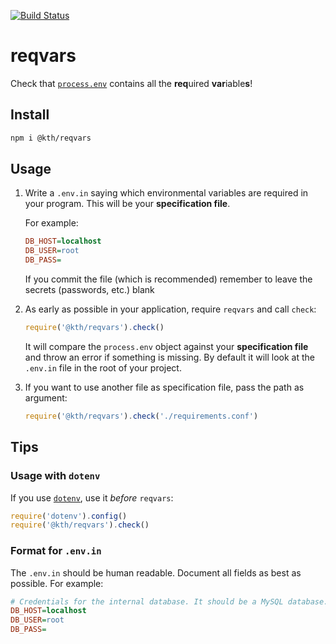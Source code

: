 [![Build Status](https://travis-ci.org/KTH/reqvars.svg?branch=master)](https://travis-ci.org/KTH/reqvars)

# reqvars

Check that [`process.env`](https://nodejs.org/docs/latest/api/process.html#process_process_env) contains all the **req**uired **var**iable**s**!

## Install

```sh
npm i @kth/reqvars
```

## Usage

1. Write a `.env.in` saying which environmental variables are required in your program. This will be your **specification file**.


    For example:

    ```ini
    DB_HOST=localhost
    DB_USER=root
    DB_PASS=
    ```

    If you commit the file (which is recommended) remember to leave the secrets (passwords, etc.) blank

2. As early as possible in your application, require `reqvars` and call `check`:

    ```js
    require('@kth/reqvars').check()
    ```

    It will compare the `process.env` object against your **specification file** and throw an error if something is missing. By default it will look at the `.env.in` file in the root of your project.

3. If you want to use another file as specification file, pass the path as argument:

    ```js
    require('@kth/reqvars').check('./requirements.conf')
    ```

## Tips

### Usage with `dotenv`

If you use [`dotenv`](https://github.com/motdotla/dotenv), use it *before* `reqvars`:

```js
require('dotenv').config()
require('@kth/reqvars').check()
```

### Format for `.env.in`

The `.env.in` should be human readable. Document all fields as best as possible. For example:

```ini
# Credentials for the internal database. It should be a MySQL database.
DB_HOST=localhost
DB_USER=root
DB_PASS=
```
